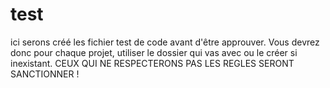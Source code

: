 # test
ici serons créé les fichier test de code avant d'être approuver.
Vous devrez donc pour chaque projet, utiliser le dossier qui vas avec ou le créer si inexistant.
CEUX QUI NE RESPECTERONS PAS LES REGLES SERONT SANCTIONNER !
